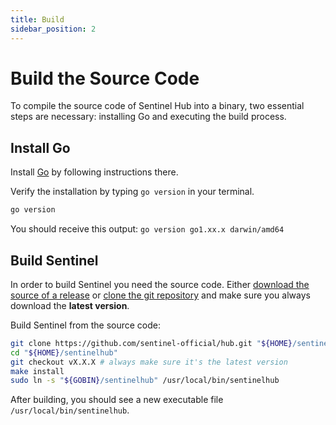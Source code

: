 ```yaml
---
title: Build
sidebar_position: 2
---
```


# Build the Source Code

To compile the source code of Sentinel Hub into a binary, two essential steps are necessary: installing Go and executing the build process.

## Install Go

Install [Go](https://go.dev/doc/install) by following instructions there.

Verify the installation by typing `go version` in your terminal.

```bash
go version
```

You should receive this output: `go version go1.xx.x darwin/amd64`

## Build Sentinel

In order to build Sentinel you need the source code. Either [download the source of a release](https://github.com/sentinel-official/hub/releases) or [clone the git repository](https://github.com/sentinel-official/hub.git) and make sure you always download the **latest version**.

Build Sentinel from the source code:

```bash
git clone https://github.com/sentinel-official/hub.git "${HOME}/sentinelhub"
cd "${HOME}/sentinelhub"
git checkout vX.X.X # always make sure it's the latest version
make install
sudo ln -s "${GOBIN}/sentinelhub" /usr/local/bin/sentinelhub
```

After building, you should see a new executable file `/usr/local/bin/sentinelhub`.